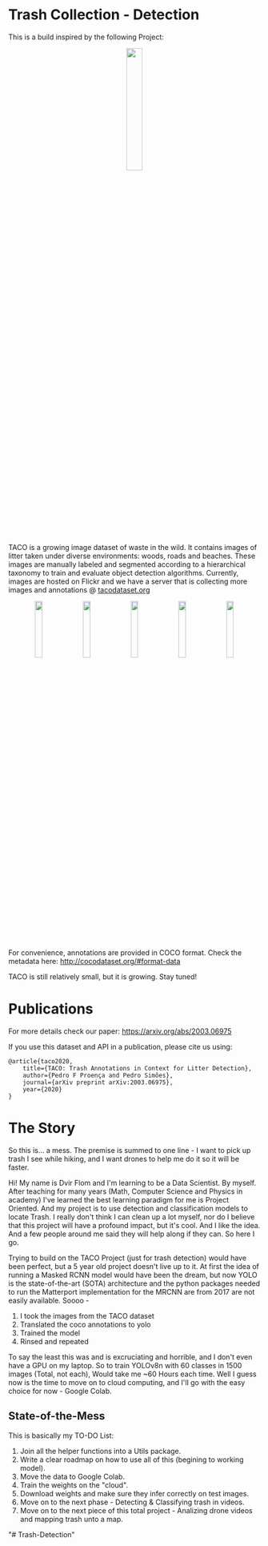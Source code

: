 # Trash Collection - Detection

This is a build inspired by the following Project:

<p align="center">
<img src="https://raw.githubusercontent.com/wiki/pedropro/TACO/images/logonav.png" width="25%"/>
</p>

TACO is a growing image dataset of waste in the wild. It contains images of litter taken under
diverse environments: woods, roads and beaches. These images are manually labeled and segmented
according to a hierarchical taxonomy to train and evaluate object detection algorithms. Currently,
images are hosted on Flickr and we have a server that is collecting more images and
annotations @ [tacodataset.org](http://tacodataset.org)


<div align="center">
  <div class="column">
    <img src="https://raw.githubusercontent.com/wiki/pedropro/TACO/images/1.png" width="17%" hspace="3">
    <img src="https://raw.githubusercontent.com/wiki/pedropro/TACO/images/2.png" width="17%" hspace="3">
    <img src="https://raw.githubusercontent.com/wiki/pedropro/TACO/images/3.png" width="17%" hspace="3">
    <img src="https://raw.githubusercontent.com/wiki/pedropro/TACO/images/4.png" width="17%" hspace="3">
    <img src="https://raw.githubusercontent.com/wiki/pedropro/TACO/images/5.png" width="17%" hspace="3">
  </div>
</div>
</br>

For convenience, annotations are provided in COCO format. Check the metadata here:
http://cocodataset.org/#format-data

TACO is still relatively small, but it is growing. Stay tuned!

# Publications

For more details check our paper: https://arxiv.org/abs/2003.06975

If you use this dataset and API in a publication, please cite us using: &nbsp;
```
@article{taco2020,
    title={TACO: Trash Annotations in Context for Litter Detection},
    author={Pedro F Proença and Pedro Simões},
    journal={arXiv preprint arXiv:2003.06975},
    year={2020}
}
```
# The Story
So this is... a mess.
The premise is summed to one line - 
I want to pick up trash I see while hiking, and I want drones to help me do it so it will be faster.

Hi!
My name is Dvir Flom and I'm learning to be a Data Scientist. By myself.
After teaching for many years (Math, Computer Science and Physics in academy) I've learned the best learning paradigm for me is Project Oriented.
And my project is to use detection and classification models to locate Trash.
I really don't think I can clean up a lot myself, nor do I believe that this project will have a profound impact, but it's cool. And I like the idea.
And a few people around me said they will help along if they can. So here I go.

Trying to build on the TACO Project (just for trash detection) would have been perfect, but a 5 year old project doesn't live up to it.
At first the idea of running a Masked RCNN model would have been the dream, but now YOLO is the state-of-the-art (SOTA) architecture 
and the python packages needed to run the Matterport implementation for the MRCNN are from 2017 are not easily available.
Soooo - 
1. I took the images from the TACO dataset
2. Translated the coco annotations to yolo
3. Trained the model
4. Rinsed and repeated

To say the least this was and is excruciating and horrible, and I don't even have a GPU on my laptop. So to train YOLOv8n with 60 classes in 1500 images (Total, not each),
Would take me ~60 Hours each time. 
Well I guess now is the time to move on to cloud computing, and I'll go with the easy choice for now - Google Colab.

## State-of-the-Mess
This is basically my TO-DO List:
1. Join all the helper functions into a Utils package.
2. Write a clear roadmap on how to use all of this (begining to working model).
3. Move the data to Google Colab.
4. Train the weights on the "cloud".
5. Download weights and make sure they infer correctly on test images.
6. Move on to the next phase - Detecting & Classifying trash in videos.
7. Move on to the next piece of this total project - Analizing drone videos and mapping trash unto a map.

"# Trash-Detection" 
